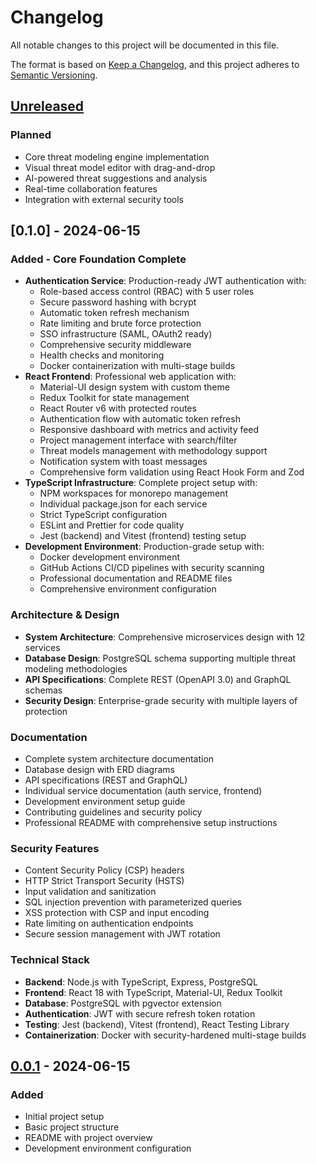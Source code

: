 # Changelog

All notable changes to this project will be documented in this file.

The format is based on [Keep a Changelog](https://keepachangelog.com/en/1.0.0/),
and this project adheres to [Semantic Versioning](https://semver.org/spec/v2.0.0.html).

## [Unreleased]

### Planned
- Core threat modeling engine implementation
- Visual threat model editor with drag-and-drop
- AI-powered threat suggestions and analysis
- Real-time collaboration features
- Integration with external security tools

## [0.1.0] - 2024-06-15

### Added - Core Foundation Complete
- **Authentication Service**: Production-ready JWT authentication with:
  - Role-based access control (RBAC) with 5 user roles
  - Secure password hashing with bcrypt
  - Automatic token refresh mechanism
  - Rate limiting and brute force protection
  - SSO infrastructure (SAML, OAuth2 ready)
  - Comprehensive security middleware
  - Health checks and monitoring
  - Docker containerization with multi-stage builds
- **React Frontend**: Professional web application with:
  - Material-UI design system with custom theme
  - Redux Toolkit for state management
  - React Router v6 with protected routes
  - Authentication flow with automatic token refresh
  - Responsive dashboard with metrics and activity feed
  - Project management interface with search/filter
  - Threat models management with methodology support
  - Notification system with toast messages
  - Comprehensive form validation using React Hook Form and Zod
- **TypeScript Infrastructure**: Complete project setup with:
  - NPM workspaces for monorepo management
  - Individual package.json for each service
  - Strict TypeScript configuration
  - ESLint and Prettier for code quality
  - Jest (backend) and Vitest (frontend) testing setup
- **Development Environment**: Production-grade setup with:
  - Docker development environment
  - GitHub Actions CI/CD pipelines with security scanning
  - Professional documentation and README files
  - Comprehensive environment configuration

### Architecture & Design
- **System Architecture**: Comprehensive microservices design with 12 services
- **Database Design**: PostgreSQL schema supporting multiple threat modeling methodologies
- **API Specifications**: Complete REST (OpenAPI 3.0) and GraphQL schemas
- **Security Design**: Enterprise-grade security with multiple layers of protection

### Documentation
- Complete system architecture documentation
- Database design with ERD diagrams
- API specifications (REST and GraphQL)
- Individual service documentation (auth service, frontend)
- Development environment setup guide
- Contributing guidelines and security policy
- Professional README with comprehensive setup instructions

### Security Features
- Content Security Policy (CSP) headers
- HTTP Strict Transport Security (HSTS)
- Input validation and sanitization
- SQL injection prevention with parameterized queries
- XSS protection with CSP and input encoding
- Rate limiting on authentication endpoints
- Secure session management with JWT rotation

### Technical Stack
- **Backend**: Node.js with TypeScript, Express, PostgreSQL
- **Frontend**: React 18 with TypeScript, Material-UI, Redux Toolkit
- **Database**: PostgreSQL with pgvector extension
- **Authentication**: JWT with secure refresh token rotation
- **Testing**: Jest (backend), Vitest (frontend), React Testing Library
- **Containerization**: Docker with security-hardened multi-stage builds

## [0.0.1] - 2024-06-15

### Added
- Initial project setup
- Basic project structure
- README with project overview
- Development environment configuration

[Unreleased]: https://github.com/anubissbe/threat-modeling-platform/compare/v0.0.1...HEAD
[0.0.1]: https://github.com/anubissbe/threat-modeling-platform/releases/tag/v0.0.1